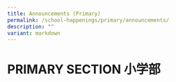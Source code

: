 ```yaml
---
title: Announcements (Primary)
permalink: /school-happenings/primary/announcements/
description: ""
variant: markdown
---
```

# PRIMARY SECTION 小学部

